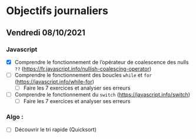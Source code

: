 # Objectifs journaliers

## Vendredi 08/10/2021

### Javascript

* [x] Comprendre le fonctionnement de l’opérateur de coalescence des nulls `??` (https://fr.javascript.info/nullish-coalescing-operator)
* [ ] Comprendre le fonctionnement des boucles `while` et `for` (https://javascript.info/while-for)
    * [ ] Faire les 7 exercices et analyser ses erreurs
* [ ] Comprendre le fonctionnement du `switch` (https://javascript.info/switch)
    * [ ] Faire les 7 exercices et analyser ses erreurs

### Algo : 

* [ ] Découvrir le tri rapide (Quicksort)

